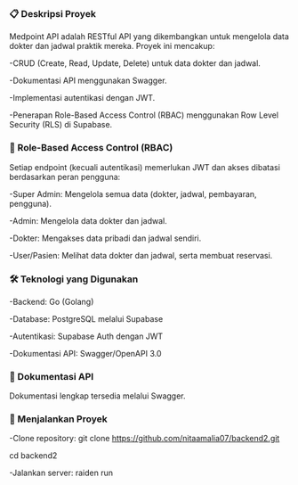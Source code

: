  
### 📋 Deskripsi Proyek
Medpoint API adalah RESTful API yang dikembangkan untuk mengelola data dokter dan jadwal praktik mereka. Proyek ini mencakup:

-CRUD (Create, Read, Update, Delete) untuk data dokter dan jadwal.

-Dokumentasi API menggunakan Swagger.

-Implementasi autentikasi dengan JWT.

-Penerapan Role-Based Access Control (RBAC) menggunakan Row Level Security (RLS) di Supabase.


### 🔐 Role-Based Access Control (RBAC)
Setiap endpoint (kecuali autentikasi) memerlukan JWT dan akses dibatasi berdasarkan peran pengguna:

-Super Admin: Mengelola semua data (dokter, jadwal, pembayaran, pengguna).

-Admin: Mengelola data dokter dan jadwal.

-Dokter: Mengakses data pribadi dan jadwal sendiri.

-User/Pasien: Melihat data dokter dan jadwal, serta membuat reservasi.


### 🛠️ Teknologi yang Digunakan
-Backend: Go (Golang)

-Database: PostgreSQL melalui Supabase

-Autentikasi: Supabase Auth dengan JWT

-Dokumentasi API: Swagger/OpenAPI 3.0


### 📑 Dokumentasi API
Dokumentasi lengkap tersedia melalui Swagger. 


### 🚀 Menjalankan Proyek
-Clone repository:
git clone https://github.com/nitaamalia07/backend2.git

cd backend2

-Jalankan server:
raiden run
